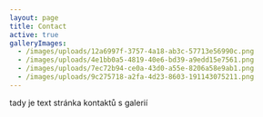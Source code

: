 ```yaml
---
layout: page
title: Contact
active: true
galleryImages:
  - /images/uploads/12a6997f-3757-4a18-ab3c-57713e56990c.png
  - /images/uploads/4e1bb0a5-4819-40e6-bd39-a9edd15e7561.png
  - /images/uploads/7ec72b94-ce0a-43d0-a55e-8206a58e9ab1.png
  - /images/uploads/9c275718-a2fa-4d23-8603-191143075211.png
---
```

tady je text stránka kontaktů s galerií
